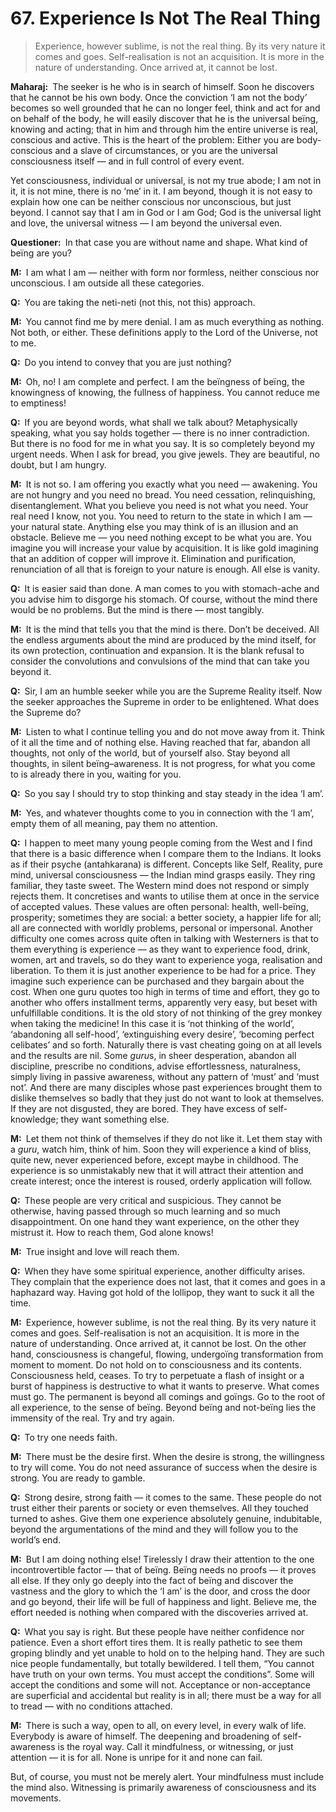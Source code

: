 # 67. Experience Is Not The Real Thing

>Experience, however sublime, is not the real thing. By its very nature it comes and goes. Self-realisation is not an acquisition. It is more in the nature of understanding. Once arrived at, it cannot be lost.

**Maharaj:**&ensp;The seeker is he who is in search of himself. Soon he discovers that he cannot be his own body. Once the conviction ‘I am not the body’ becomes so well grounded that he can no longer feel, think and act for and on behalf of the body, he will easily discover that he is the universal beïng, knowing and acting; that in him and through him the entire universe is real, conscious and active. This is the heart of the problem: Either you are body-conscious and a slave of circumstances, or you are the universal consciousness itself — and in full control of every event. 

Yet consciousness, individual or universal, is not my true abode; I am not in it, it is not mine, there is no ‘me’ in it. I am beyond, though it is not easy to explain how one can be neither conscious nor unconscious, but just beyond. I cannot say that I am in God or I am God; God is the universal light and love, the universal witness — I am beyond the universal even.

**Questioner:**&ensp;In that case you are without name and shape. What kind of beïng are you?

**M:**&ensp;I am what I am — neither with form nor formless, neither conscious nor unconscious. I am outside all these categories.

**Q:**&ensp;You are taking the <span data-tippy-content="Not this; not this, the analytic process of progressively negating all names and forms (<em>nama–rupa</em>) of which the world is made in order to arrive at the eternal, Ultimate Truth.">neti-neti</span> (not this, not this) approach.

**M:**&ensp;You cannot find me by mere denial. I am as much everything as nothing. Not both, or either. These definitions apply to the Lord of the Universe, not to me.

**Q:**&ensp;Do you intend to convey that you are just nothing?

**M:**&ensp;Oh, no! I am complete and perfect. I am the beïngness of beïng, the knowingness of knowing, the fullness of happiness. You cannot reduce me to emptiness!

**Q:**&ensp;If you are beyond words, what shall we talk about? Metaphysically speaking, what you say holds together — there is no inner contradiction. But there is no food for me in what you say. It is so completely beyond my urgent needs. When I ask for bread, you give jewels. They are beautiful, no doubt, but I am hungry.

**M:**&ensp;It is not so. I am offering you exactly what you need — awakening. You are not hungry and you need no bread. You need cessation, relinquishing, disentanglement. What you believe you need is not what you need. Your real need I know, not you. You need to return to the state in which I am — your natural state. Anything else you may think of is an illusion and an obstacle. Believe me — you need nothing except to be what you are. You imagine you will increase your value by acquisition. It is like gold imagining that an addition of copper will improve it. Elimination and purification, renunciation of all that is foreign to your nature is enough. All else is vanity.

**Q:**&ensp;It is easier said than done. A man comes to you with stomach-ache and you advise him to disgorge his stomach. Of course, without the mind there would be no problems. But the mind is there — most tangibly.

**M:**&ensp;It is the mind that tells you that the mind is there. Don’t be deceived. All the endless arguments about the mind are produced by the mind itself, for its own protection, continuation and expansion. It is the blank refusal to consider the convolutions and convulsions of the mind that can take you beyond it.

**Q:**&ensp;Sir, I am an humble seeker while you are the Supreme Reality itself. Now the seeker approaches the Supreme in order to be enlightened. What does the Supreme do?

**M:**&ensp;Listen to what I continue telling you and do not move away from it. Think of it all the time and of nothing else. Having reached that far, abandon all thoughts, not only of the world, but of yourself also. Stay beyond all thoughts, in silent beïng–awareness. It is not progress, for what you come to is already there in you, waiting for you.

**Q:**&ensp;So you say I should try to stop thinking and stay steady in the idea ‘I am’.

**M:**&ensp;Yes, and whatever thoughts come to you in connection with the ‘I am’, empty them of all meaning, pay them no attention.

**Q:**&ensp;I happen to meet many young people coming from the West and I find that there is a basic difference when I compare them to the Indians. It looks as if their psyche (<span data-tippy-content="The psyche, mind. Mind in a collective sense, including intelligence (<em>buddhi</em>), ego (<em>ahamkara</em>) and mind (<em>manas</em>).">antahkarana</span>) is different. Concepts like Self, Reality, pure mind, universal consciousness — the Indian mind grasps easily. They ring familiar, they taste sweet. The Western mind does not respond or simply rejects them. It concretises and wants to utilise them at once in the service of accepted values. These values are often personal: health, well-beïng, prosperity; sometimes they are social: a better society, a happier life for all; all are connected with worldly problems, personal or impersonal. Another difficulty one comes across quite often in talking with Westerners is that to them everything is experience — as they want to experience food, drink, women, art and travels, so do they want to experience <span data-tippy-content="One of the six systems of the Hindu philosophy (from <em>yoj</em>, to yoke or join). <em>Yoga</em> teaches the means by which the individual spirit (<em>jivatma</em>) can be joined or united with the universal spirit (<em>Paramatma</em>).">yoga</span>, realisation and liberation. To them it is just another experience to be had for a price. They imagine such experience can be purchased and they bargain about the cost. When one <span data-tippy-content="Spiritual teacher, preceptor.">guru</span> quotes too high in terms of time and effort, they go to another who offers installment terms, apparently very easy, but beset with unfulfillable conditions. It is the old story of not thinking of the grey monkey when taking the medicine! In this case it is ‘not thinking of the world’, ‘abandoning all self-hood’, ‘extinguishing every desire’, ‘becoming perfect celibates’ and so forth. Naturally there is vast cheating going on at all levels and the results are nil. Some *guru*s, in sheer desperation, abandon all discipline, prescribe no conditions, advise effortlessness, naturalness, simply living in passive awareness, without any pattern of ‘must’ and ‘must not’. And there are many disciples whose past experiences brought them to dislike themselves so badly that they just do not want to look at themselves. If they are not disgusted, they are bored. They have excess of self-knowledge; they want something else.

**M:**&ensp;Let them not think of themselves if they do not like it. Let them stay with a *guru*, watch him, think of him. Soon they will experience a kind of bliss, quite new, never experienced before, except maybe in childhood. The experience is so unmistakably new that it will attract their attention and create interest; once the interest is roused, orderly application will follow.

**Q:**&ensp;These people are very critical and suspicious. They cannot be otherwise, having passed through so much learning and so much disappointment. On one hand they want experience, on the other they mistrust it. How to reach them, God alone knows!

**M:**&ensp;True insight and love will reach them.

**Q:**&ensp;When they have some spiritual experience, another difficulty arises. They complain that the experience does not last, that it comes and goes in a haphazard way. Having got hold of the lollipop, they want to suck it all the time.

**M:**&ensp;Experience, however sublime, is not the real thing. By its very nature it comes and goes. Self-realisation is not an acquisition. It is more in the nature of understanding. Once arrived at, it cannot be lost. On the other hand, consciousness is changeful, flowing, undergoïng transformation from moment to moment. Do not hold on to consciousness and its contents. Consciousness held, ceases. To try to perpetuate a flash of insight or a burst of happiness is destructive to what it wants to preserve. What comes must go. The permanent is beyond all comings and goïngs. Go to the root of all experience, to the sense of beïng. Beyond beïng and not-beïng lies the immensity of the real. Try and try again.

**Q:**&ensp;To try one needs faith.

**M:**&ensp;There must be the desire first. When the desire is strong, the willingness to try will come. You do not need assurance of success when the desire is strong. You are ready to gamble.

**Q:**&ensp;Strong desire, strong faith — it comes to the same. These people do not trust either their parents or society or even themselves. All they touched turned to ashes. Give them one experience absolutely genuine, indubitable, beyond the argumentations of the mind and they will follow you to the world’s end.

**M:**&ensp;But I am doing nothing else! Tirelessly I draw their attention to the one incontrovertible factor — that of beïng. Beïng needs no proofs — it proves all else. If they only go deeply into the fact of beïng and discover the vastness and the glory to which the ‘I am’ is the door, and cross the door and go beyond, their life will be full of happiness and light. Believe me, the effort needed is nothing when compared with the discoveries arrived at.

**Q:**&ensp;What you say is right. But these people have neither confidence nor patience. Even a short effort tires them. It is really pathetic to see them groping blindly and yet unable to hold on to the helping hand. They are such nice people fundamentally, but totally bewildered. I tell them, “You cannot have truth on your own terms. You must accept the conditions”. Some will accept the conditions and some will not. Acceptance or non-acceptance are superficial and accidental but reality is in all; there must be a way for all to tread — with no conditions attached.

**M:**&ensp;There is such a way, open to all, on every level, in every walk of life. Everybody is aware of himself. The deepening and broadening of self-awareness is the royal way. Call it mindfulness, or witnessing, or just attention — it is for all. None is unripe for it and none can fail. 

But, of course, you must not be merely alert. Your mindfulness must include the mind also. Witnessing is primarily awareness of consciousness and its movements.

<script>
export default {
  props: ["slot-key"],
  mounted () {
    tippy("[data-tippy-content]", {allowHTML: true});
  }
}
</script>
